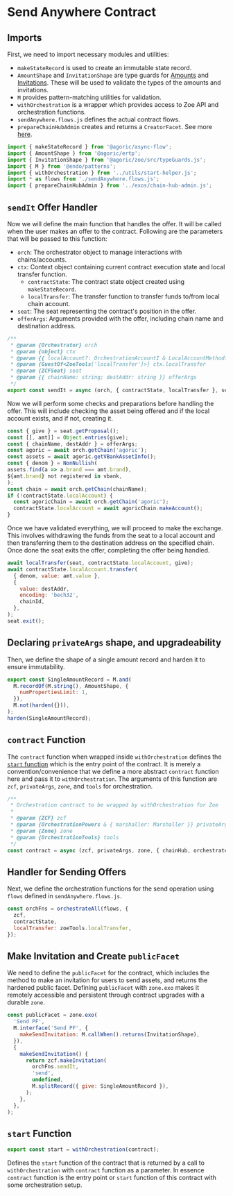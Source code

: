 # Send Anywhere Contract

## Imports

First, we need to import necessary modules and utilities:

- `makeStateRecord` is used to create an immutable state record.
- `AmountShape` and `InvitationShape` are type guards for [Amounts](/glossary/#amount) and [Invitations](/glossary/#invitation). These will be used to validate the types of the amounts and invitations.
- `M` provides pattern-matching utilities for validation.
- `withOrchestration` is a wrapper which provides access to Zoe API and orchestration functions.
- `sendAnywhere.flows.js` defines the actual contract flows.
- `prepareChainHubAdmin` creates and returns a `CreatorFacet`. See more [here](/guides/zoe/contract-access-control.html#access-control-with-objects).

```js
import { makeStateRecord } from '@agoric/async-flow';
import { AmountShape } from '@agoric/ertp';
import { InvitationShape } from '@agoric/zoe/src/typeGuards.js';
import { M } from '@endo/patterns';
import { withOrchestration } from '../utils/start-helper.js';
import * as flows from './sendAnywhere.flows.js';
import { prepareChainHubAdmin } from '../exos/chain-hub-admin.js';
```


## `sendIt` Offer Handler
Now we will define the main function that handles the offer. It will be called when the user makes an offer to the contract.
Following are the parameters that will be passed to this function:

- `orch`: The orchestrator object to manage interactions with chains/accounts.
- `ctx`: Context object containing current contract execution state and local transfer function.
  - `contractState`: The contract state object created using `makeStateRecord`.
  - `localTransfer`: The transfer function to transfer funds to/from local chain account.
- `seat`: The seat representing the contract's position in the offer.
- `offerArgs`: Arguments provided with the offer, including chain name and destination address.

```js
/**
 * @param {Orchestrator} orch
 * @param {object} ctx
 * @param {{ localAccount?: OrchestrationAccountI & LocalAccountMethods }} ctx.contractState
 * @param {GuestOf<ZoeTools['localTransfer']>} ctx.localTransfer
 * @param {ZCFSeat} seat
 * @param {{ chainName: string; destAddr: string }} offerArgs
 */
export const sendIt = async (orch, { contractState, localTransfer }, seat, offerArgs) => { ... }
```

Now we will perform some checks and preparations before handling the offer. This will include checking the asset being offered and if the local account exists, and if not, creating it.

```js
const { give } = seat.getProposal();
const [[, amt]] = Object.entries(give);
const { chainName, destAddr } = offerArgs;
const agoric = await orch.getChain('agoric');
const assets = await agoric.getVBankAssetInfo();
const { denom } = NonNullish(
assets.find(a => a.brand === amt.brand),
${amt.brand} not registered in vbank,
);
const chain = await orch.getChain(chainName);
if (!contractState.localAccount) {
  const agoricChain = await orch.getChain('agoric');
  contractState.localAccount = await agoricChain.makeAccount();
}
```

Once we have validated everything, we will proceed to make the exchange. This involves withdrawing the funds from the seat to a local account and then transferring them to the destination address on the specified chain. Once done the seat exits the offer, completing the offer being handled.

```js
await localTransfer(seat, contractState.localAccount, give);
await contractState.localAccount.transfer(
  { denom, value: amt.value },
  {
    value: destAddr,
    encoding: 'bech32',
    chainId,
  },
);
seat.exit();
```

## Declaring `privateArgs` shape, and upgradeability

Then, we define the shape of a single amount record and harden it to ensure immutability.

```js
export const SingleAmountRecord = M.and(
  M.recordOf(M.string(), AmountShape, {
    numPropertiesLimit: 1,
  }),
  M.not(harden({})),
);
harden(SingleAmountRecord);
```

## `contract` Function

The `contract` function when wrapped inside `withOrchestration` defines the [`start` function](#start-function) which is the entry point of the contract. It is merely a convention/convenience that we define a more abstract `contract` function here and pass it to `withOrchestration`. The arguments of this function are `zcf`, `privateArgs`, `zone`, and `tools` for orchestration.

```js
/**
 * Orchestration contract to be wrapped by withOrchestration for Zoe
 *
 * @param {ZCF} zcf
 * @param {OrchestrationPowers & { marshaller: Marshaller }} privateArgs
 * @param {Zone} zone
 * @param {OrchestrationTools} tools
 */
const contract = async (zcf, privateArgs, zone, { chainHub, orchestrateAll, zoeTools }) => { ... }
```

## Handler for Sending Offers

Next, we define the orchestration functions for the send operation using `flows` defined in `sendAnywhere.flows.js`.

```js
const orchFns = orchestrateAll(flows, {
  zcf,
  contractState,
  localTransfer: zoeTools.localTransfer,
});
```

## Make Invitation and Create `publicFacet`

We need to define the `publicFacet` for the contract, which includes the method to make an invitation for users to send assets, and returns the hardened public facet. Defining `publicFacet` with `zone.exo` makes it remotely accessible and persistent through contract upgrades with a durable `zone`.

```js
const publicFacet = zone.exo(
  'Send PF',
  M.interface('Send PF', {
    makeSendInvitation: M.callWhen().returns(InvitationShape),
  }),
  {
    makeSendInvitation() {
      return zcf.makeInvitation(
        orchFns.sendIt,
        'send',
        undefined,
        M.splitRecord({ give: SingleAmountRecord }),
      );
    },
  },
);
```

## `start` Function

```js
export const start = withOrchestration(contract);
```

Defines the `start` function of the contract that is returned by a call to `withOrchestration` with `contract` function as a parameter. In essence `contract` function is the entry point or `start` function of this contract with some orchestration setup.
